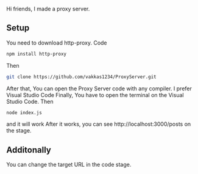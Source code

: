 Hi friends, I made a proxy server. 
## Setup
You need to download http-proxy.
Code
```bash
npm install http-proxy
```
Then 
```bash
git clone https://github.com/vakkas1234/ProxyServer.git
```
After that, 
You can open the Proxy Server code with any compiler.
I prefer Visual Studio Code
Finally,
You have to open the terminal on the Visual Studio Code.
Then 
```bash
node index.js
```
and it will work
After it works, you can see http://localhost:3000/posts on the stage.
## Additonally
You can change the target URL in the code stage.


